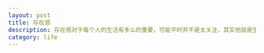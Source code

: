 ```yaml
---
layout: post
title: 存在感
description: 存在感对于每个人的生活有多么的重要，可能平时并不是太关注，其实他就是生活的全部
category: life
---
```






[minTan]: https://tantan0813.github.io/coding/  "minTan"
